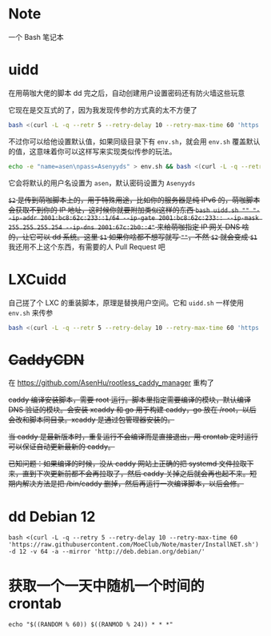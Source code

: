 # Note
一个 Bash 笔记本

# uidd

在用萌咖大佬的脚本 dd 完之后，自动创建用户设置密码还有防火墙这些玩意

它现在是交互式的了，因为我发现传参的方式真的太不方便了

```bash
bash <(curl -L -q --retr 5 --retry-delay 10 --retry-max-time 60 'https://raw.githubusercontent.com/AsenHu/Note/main/uidd.sh')
```

不过你可以给他设置默认值，如果同级目录下有 `env.sh`，就会用 `env.sh` 覆盖默认的值，这意味着你可以这样写来实现类似传参的玩法。

```bash
echo -e "name=asen\npass=Asenyyds" > env.sh && bash <(curl -L -q --retr 5 --retry-delay 10 --retry-max-time 60 'https://raw.githubusercontent.com/AsenHu/Note/main/uidd.sh')
```

它会将默认的用户名设置为 `asen`，默认密码设置为 `Asenyyds`

~~`$2` 是传到萌咖脚本上的，用于特殊用途，比如你的服务器是纯 IPv6 的，萌咖脚本会获取不到你的 IP 地址，这时候你就要附加类似这样的东西 `bash uidd.sh "" "--ip-addr 2001:bc8:62c:233::1/64 --ip-gate 2001:bc8:62c:233:: --ip-mask 255.255.255.254 --ip-dns 2001:67c:2b0::4"` 来给萌咖指定 IP 网关 DNS 啥的，让它可以 dd 系统。这里 `$1` 如果你啥都不想写就写 `""`，不然 `$2` 就会变成 `$1`~~ 我还用不上这个东西，有需要的人 Pull Request 吧

# LXCuidd

自己搓了个 LXC 的重装脚本，原理是替换用户空间。它和 `uidd.sh` 一样使用 `env.sh` 来传参

```bash
bash <(curl -L -q --retr 5 --retry-delay 10 --retry-max-time 60 'https://raw.githubusercontent.com/AsenHu/Note/main/LXCuidd.sh')
```

# ~~CaddyCDN~~

在 https://github.com/AsenHu/rootless_caddy_manager 重构了

~~caddy 编译安装脚本，需要 root 运行。脚本里指定需要编译的模块，默认编译 DNS 验证的模块。会安装 xcaddy 和 go 用于构建 caddy，go 放在 /root，以后会改和脚本同目录。xcaddy 是通过包管理器安装的。~~

~~当 caddy 是最新版本时，重复运行不会编译而是直接退出，用 crontab 定时运行可以保证自动更新最新的 caddy。~~

~~已知问题：如果编译的时候，没从 caddy 网站上正确的把 systemd 文件拉取下来，直到下次更新前都不会再拉取了，然后 caddy 关掉之后就会再也起不来。短期内解决方法是把 /bin/caddy 删掉，然后再运行一次编译脚本，以后会修。~~

# dd Debian 12

```
bash <(curl -L -q --retry 5 --retry-delay 10 --retry-max-time 60 'https://raw.githubusercontent.com/MoeClub/Note/master/InstallNET.sh') -d 12 -v 64 -a --mirror 'http://deb.debian.org/debian/'
```

# 获取一个一天中随机一个时间的 crontab

```
echo "$((RANDOM % 60)) $((RANMOD % 24)) * * *"
```
